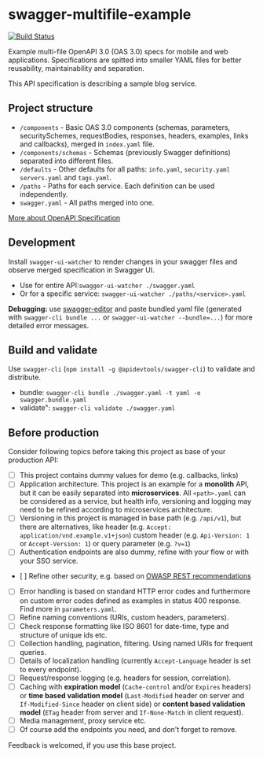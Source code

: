 # swagger-multifile-example

[![Build Status](https://travis-ci.org/Paldom/swagger-multifile-example.svg?branch=master)](https://travis-ci.org/Paldom/swagger-multifile-example)

Example multi-file OpenAPI 3.0 (OAS 3.0) specs for mobile and web applications. Specifications are spitted into smaller YAML files for better reusability, maintainability and separation.

This API specification is describing a sample blog service.

## Project structure

- `/components` - Basic OAS 3.0 components (schemas, parameters, securitySchemes, requestBodies, responses, headers, examples, links and callbacks), merged in `index.yaml` file.
- `/components/schemas` - Schemas (previously Swagger definitions) separated into different files.
- `/defaults` - Other defaults for all paths: `info.yaml`, `security.yaml` `servers.yaml` and `tags.yaml`.
- `/paths` - Paths for each service. Each definition can be used independently.
- `swagger.yaml` - All paths merged into one.

[More about OpenAPI Specification](https://swagger.io/specification/)

## Development

Install `swagger-ui-watcher` to render changes in your swagger files and observe merged specification in Swagger UI.

- Use for entire API:`swagger-ui-watcher ./swagger.yaml`
- Or for a specific service: `swagger-ui-watcher ./paths/<service>.yaml`

**Debugging:** use [swagger-editor](https://github.com/swagger-api/swagger-editor) and paste bundled yaml file (generated with `swagger-cli bundle ...` or `swagger-ui-watcher --bundle=...`) for more detailed error messages.

## Build and validate

Use `swagger-cli` (`npm install -g @apidevtools/swagger-cli`) to validate and distribute.

- bundle: `swagger-cli bundle ./swagger.yaml -t yaml -o swagger.bundle.yaml`
- validate": `swagger-cli validate ./swagger.yaml`

## Before production

Consider following topics before taking this project as base of your production API:

- [ ] This project contains dummy values for demo  (e.g. callbacks, links)
- [ ] Application architecture. This project is an example for a **monolith** API, but it can be easily separated into **microservices**. All `<path>.yaml` can be considered as a service, but health info, versioning and logging may need to be refined according to microservices architecture.
- [ ] Versioning in this project is managed in base path (e.g. `/api/v1`), but there are alternatives, like header (e.g. `Accept: application/vnd.example.v1+json`) custom header (e.g. `Api-Version: 1` or `Accept-Version: 1`) or query parameter (e.g. `?v=1`)
- [ ] Authentication endpoints are also dummy, refine with your flow or with your SSO service.
- [ ] Refine other security, e.g. based on [OWASP REST recommendations](https://www.owasp.org/index.php/REST_Security_Cheat_Sheet)
- [ ] Error handling is based on standard HTTP error codes and furthermore on custom error codes defined as examples in status 400 response. Find more in `parameters.yaml`.
- [ ] Refine naming conventions (URIs, custom headers, parameters).
- [ ] Check response formatting like ISO 8601 for date-time, type and structure of unique ids etc.
- [ ] Collection handling, pagination, filtering. Using named URIs for frequent queries.
- [ ] Details of localization handling (currently `Accept-Language` header is set to every endpoint).
- [ ] Request/response logging (e.g. headers for session, correlation).
- [ ] Caching with **expiration model** (`Cache-control` and/or `Expires` headers) or **time based validation model** (`Last-Modified` header on server and `If-Modified-Since` header on client side) or **content based validation model** (`ETag` header from server and `If-None-Match` in client request).
- [ ] Media management, proxy service etc.
- [ ] Of course add the endpoints you need, and don't forget to remove.

Feedback is welcomed, if you use this base project.

